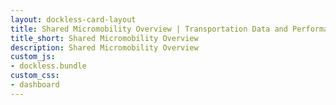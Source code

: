 ```yaml
---
layout: dockless-card-layout
title: Shared Micromobility Overview | Transportation Data and Performance Hub
title_short: Shared Micromobility Overview
description: Shared Micromobility Overview
custom_js:
- dockless.bundle
custom_css:
- dashboard
---
```

